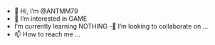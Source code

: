 - 👋 Hi, I’m @ANTMM79
- 👀 I’m interested in GAME
- I’m currently learning NOTHING
-💞️ I’m looking to collaborate on ...
- 📫 How to reach me ...

<!---
ANTMM79/ANTMM79 is a ✨ special ✨ repository because its `README.md` (this file) appears on your GitHub profile.
You can click the Preview link to take a look at your changes.
--->
